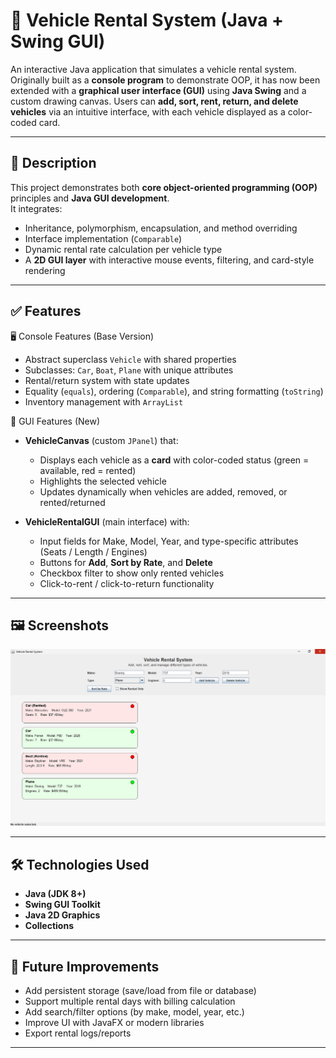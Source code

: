 # 🚗 Vehicle Rental System (Java + Swing GUI)

An interactive Java application that simulates a vehicle rental system.  
Originally built as a **console program** to demonstrate OOP, it has now been extended with a **graphical user interface (GUI)** using **Java Swing** and a custom drawing canvas. Users can **add, sort, rent, return, and delete vehicles** via an intuitive interface, with each vehicle displayed as a color-coded card.

---

## 📌 Description

This project demonstrates both **core object-oriented programming (OOP)** principles and **Java GUI development**.  
It integrates:
- Inheritance, polymorphism, encapsulation, and method overriding  
- Interface implementation (`Comparable`)  
- Dynamic rental rate calculation per vehicle type  
- A **2D GUI layer** with interactive mouse events, filtering, and card-style rendering  

---

## ✅ Features

🖥 Console Features (Base Version)
- Abstract superclass `Vehicle` with shared properties  
- Subclasses: `Car`, `Boat`, `Plane` with unique attributes  
- Rental/return system with state updates  
- Equality (`equals`), ordering (`Comparable`), and string formatting (`toString`)  
- Inventory management with `ArrayList`  

🎨 GUI Features (New)
- **VehicleCanvas** (custom `JPanel`) that:
  - Displays each vehicle as a **card** with color-coded status (green = available, red = rented)  
  - Highlights the selected vehicle  
  - Updates dynamically when vehicles are added, removed, or rented/returned  

- **VehicleRentalGUI** (main interface) with:  
  - Input fields for Make, Model, Year, and type-specific attributes (Seats / Length / Engines)  
  - Buttons for **Add**, **Sort by Rate**, and **Delete**  
  - Checkbox filter to show only rented vehicles  
  - Click-to-rent / click-to-return functionality  

---

## 🖼️ Screenshots

![Vehicle Rental System Screenshot](/Screenshots/screenshot-1.png)

---

## 🛠️ Technologies Used
- **Java (JDK 8+)**
- **Swing GUI Toolkit**
- **Java 2D Graphics**
- **Collections**

---

## 🚀 Future Improvements
- Add persistent storage (save/load from file or database)  
- Support multiple rental days with billing calculation  
- Add search/filter options (by make, model, year, etc.)  
- Improve UI with JavaFX or modern libraries  
- Export rental logs/reports  

---
